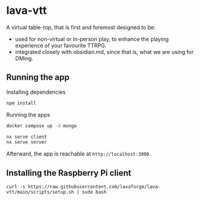 # lava-vtt

A virtual table-top, that is first and foremost designed to be:

- used for non-virtual or in-person play, to enhance the playing experience of your favourite TTRPG.
- integrated closely with obsidian.md, since that is, what we are using for DMing.

## Running the app

Installing dependencies

```bash
npm install
```

Running the apps

```bash
docker compose up -d mongo

nx serve client
nx serve server
```

Afterward, the app is reachable at `http://localhost:3000`.

## Installing the Raspberry Pi client

```
curl -s https://raw.githubusercontent.com/lavaforge/lava-vtt/main/scripts/setup.sh | sudo bash
```
